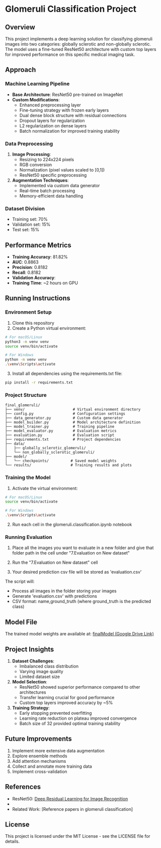 # Glomeruli Classification Project

## Overview
This project implements a deep learning solution for classifying glomeruli images into two categories: globally sclerotic and non-globally sclerotic. The model uses a fine-tuned ResNet50 architecture with custom top layers for improved performance on this specific medical imaging task.

## Approach

### Machine Learning Pipeline
- **Base Architecture**: ResNet50 pre-trained on ImageNet
- **Custom Modifications**:
  - Enhanced preprocessing layer
  - Fine-tuning strategy with frozen early layers
  - Dual dense block structure with residual connections
  - Dropout layers for regularization
  - L2 regularization on dense layers
  - Batch normalization for improved training stability

### Data Preprocessing
1. **Image Processing**:
   - Resizing to 224x224 pixels
   - RGB conversion
   - Normalization (pixel values scaled to [0,1])
   - ResNet50 specific preprocessing
2. **Augmentation Techniques**:
   - Implemented via custom data generator
   - Real-time batch processing
   - Memory-efficient data handling

### Dataset Division
- Training set: 70%
- Validation set: 15%
- Test set: 15%

## Performance Metrics
- **Training Accuracy**: 81.82%
- **AUC**: 0.8863
- **Precision**: 0.8182
- **Recall**: 0.8182
- **Validation Accuracy**: 
- **Training Time**: ~2 hours on GPU


## Running Instructions

### Environment Setup

1. Clone this repository
2. Create a Python virtual environment:
```bash
# For macOS/Linux
python3 -m venv venv
source venv/bin/activate

# For Windows
python -m venv venv
.\venv\Scripts\activate
```
3. Install all dependencies using the requirements.txt file:
```bash
pip install -r requirements.txt
```

### Project Structure
```
final_glomeruli/
├── venv/                      # Virtual environment directory
├── config.py                  # Configuration settings
├── data_generator.py          # Custom data generator
├── model_builder.py           # Model architecture definition
├── model_trainer.py           # Training pipeline
├── model_evaluator.py         # Evaluation metrics
├── evaluation.py              # Evaluation script
├── requirements.txt           # Project dependencies
├── data/
│   ├── globally_sclerotic_glomeruli/
│   └── non_globally_sclerotic_glomeruli/
├── model/
│   └── checkpoints/          # Saved model weights
└── results/                  # Training results and plots
```

### Training the Model
1. Activate the virtual environment:
```bash
# For macOS/Linux
source venv/bin/activate

# For Windows
.\venv\Scripts\activate
```
2. Run each cell in the glomeruli.classification.ipynb notebook

### Running Evaluation
1. Place all the images you want to evaluate in a new folder and give that folder path in the cell under "7.Evaluation on New dataset"
   
2. Run the "7.Evaluation on New dataset" cell

3. Your desired prediction csv file will be stored as 'evaluation.csv'

The script will:
- Process all images in the folder storing your images
- Generate 'evaluation.csv' with predictions
- CSV format: name,ground_truth (where ground_truth is the predicted class)


## Model File
The trained model weights are available at: [finalModel (Google Drive Link)]()

## Project Insights
1. **Dataset Challenges**:
   - Imbalanced class distribution
   - Varying image quality
   - Limited dataset size
2. **Model Selection**:
   - ResNet50 showed superior performance compared to other architectures
   - Transfer learning crucial for good performance
   - Custom top layers improved accuracy by ~5%
3. **Training Strategy**:
   - Early stopping prevented overfitting
   - Learning rate reduction on plateau improved convergence
   - Batch size of 32 provided optimal training stability

## Future Improvements
1. Implement more extensive data augmentation
2. Explore ensemble methods
3. Add attention mechanisms
4. Collect and annotate more training data
5. Implement cross-validation

## References
- ResNet50: [Deep Residual Learning for Image Recognition](https://arxiv.org/abs/1512.03385)
- 
- Related Work: [Reference papers in glomeruli classification]

## License
This project is licensed under the MIT License - see the LICENSE file for details.

